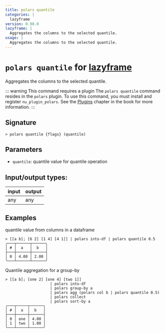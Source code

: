 ```yaml
---
title: polars quantile
categories: |
  lazyframe
version: 0.98.0
lazyframe: |
  Aggregates the columns to the selected quantile.
usage: |
  Aggregates the columns to the selected quantile.
---
```

<!-- This file is automatically generated. Please edit the command in https://github.com/nushell/nushell instead. -->

# `polars quantile` for [lazyframe](/commands/categories/lazyframe.md)

<div class='command-title'>Aggregates the columns to the selected quantile.</div>

::: warning This command requires a plugin
The `polars quantile` command resides in the `polars` plugin.
To use this command, you must install and register `nu_plugin_polars`.
See the [Plugins](/book/plugins.html) chapter in the book for more information.
:::

## Signature

```> polars quantile {flags} (quantile)```

## Parameters

 -  `quantile`: quantile value for quantile operation


## Input/output types:

| input | output |
| ----- | ------ |
| any   | any    |

## Examples

quantile value from columns in a dataframe
```nu
> [[a b]; [6 2] [1 4] [4 1]] | polars into-df | polars quantile 0.5
╭───┬──────┬──────╮
│ # │  a   │  b   │
├───┼──────┼──────┤
│ 0 │ 4.00 │ 2.00 │
╰───┴──────┴──────╯

```

Quantile aggregation for a group-by
```nu
> [[a b]; [one 2] [one 4] [two 1]]
                    | polars into-df
                    | polars group-by a
                    | polars agg (polars col b | polars quantile 0.5)
                    | polars collect
                    | polars sort-by a
╭───┬─────┬──────╮
│ # │  a  │  b   │
├───┼─────┼──────┤
│ 0 │ one │ 4.00 │
│ 1 │ two │ 1.00 │
╰───┴─────┴──────╯

```
